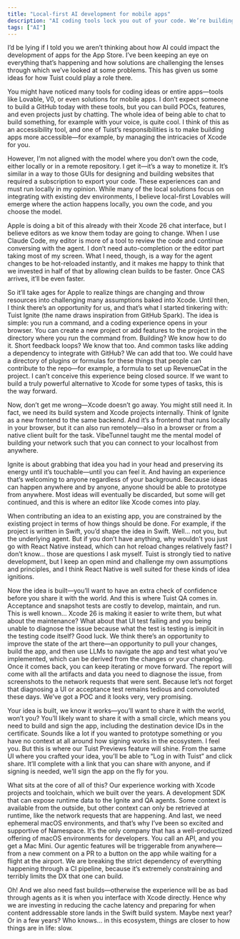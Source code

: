 ```yaml
---
title: "Local-first AI development for mobile apps"
description: "AI coding tools lock you out of your code. We’re building Tuist Ignite: local-first development where you chat to build but own everything."
tags: ["AI"]
---
```


I’d be lying if I told you we aren’t thinking about how AI could impact the development of apps for the App Store. I’ve been keeping an eye on everything that’s happening and how solutions are challenging the lenses through which we’ve looked at some problems. This has given us some ideas for how Tuist could play a role there.

You might have noticed many tools for coding ideas or entire apps—tools like Lovable, V0, or even solutions for mobile apps. I don’t expect someone to build a GitHub today with these tools, but you can build POCs, features, and even projects just by chatting. The whole idea of being able to chat to build something, for example with your voice, is quite cool. I think of this as an accessibility tool, and one of Tuist’s responsibilities is to make building apps more accessible—for example, by managing the intricacies of Xcode for you.

However, I’m not aligned with the model where you don’t own the code, either locally or in a remote repository. I get it—it’s a way to monetize it. It’s similar in a way to those GUIs for designing and building websites that required a subscription to export your code. These experiences can and must run locally in my opinion. While many of the local solutions focus on integrating with existing dev environments, I believe local-first Lovables will emerge where the action happens locally, you own the code, and you choose the model.

Apple is doing a bit of this already with their Xcode 26 chat interface, but I believe editors as we know them today are going to change. When I use Claude Code, my editor is more of a tool to review the code and continue conversing with the agent. I don’t need auto-completion or the editor part taking most of my screen. What I need, though, is a way for the agent changes to be hot-reloaded instantly, and it makes me happy to think that we invested in half of that by allowing clean builds to be faster. Once CAS arrives, it’ll be even faster.

So it’ll take ages for Apple to realize things are changing and throw resources into challenging many assumptions baked into Xcode. Until then, I think there’s an opportunity for us, and that’s what I started tinkering with: Tuist Ignite (the name draws inspiration from GitHub Spark). The idea is simple: you run a command, and a coding experience opens in your browser. You can create a new project or add features to the project in the directory where you run the command from. Building? We know how to do it. Short feedback loops? We know that too. And common tasks like adding a dependency to integrate with GitHub? We can add that too. We could have a directory of plugins or formulas for these things that people can contribute to the repo—for example, a formula to set up RevenueCat in the project. I can’t conceive this experience being closed source. If we want to build a truly powerful alternative to Xcode for some types of tasks, this is the way forward.

Now, don’t get me wrong—Xcode doesn’t go away. You might still need it. In fact, we need its build system and Xcode projects internally. Think of Ignite as a new frontend to the same backend. And it’s a frontend that runs locally in your browser, but it can also run remotely—also in a browser or from a native client built for the task. VibeTunnel taught me the mental model of building your network such that you can connect to your localhost from anywhere.

Ignite is about grabbing that idea you had in your head and preserving its energy until it’s touchable—until you can feel it. And having an experience that’s welcoming to anyone regardless of your background. Because ideas can happen anywhere and by anyone, anyone should be able to prototype from anywhere. Most ideas will eventually be discarded, but some will get continued, and this is where an editor like Xcode comes into play.

When contributing an idea to an existing app, you are constrained by the existing project in terms of how things should be done. For example, if the project is written in Swift, you’d shape the idea in Swift. Well… not you, but the underlying agent. But if you don’t have anything, why wouldn’t you just go with React Native instead, which can hot reload changes relatively fast? I don’t know… those are questions I ask myself. Tuist is strongly tied to native development, but I keep an open mind and challenge my own assumptions and principles, and I think React Native is well suited for these kinds of idea ignitions.

Now the idea is built—you’ll want to have an extra check of confidence before you share it with the world. And this is where Tuist QA comes in. Acceptance and snapshot tests are costly to develop, maintain, and run. This is well known… Xcode 26 is making it easier to write them, but what about the maintenance? What about that UI test failing and you being unable to diagnose the issue because what the test is testing is implicit in the testing code itself? Good luck. We think there’s an opportunity to improve the state of the art there—an opportunity to pull your changes, build the app, and then use LLMs to navigate the app and test what you’ve implemented, which can be derived from the changes or your changelog. Once it comes back, you can keep iterating or move forward. The report will come with all the artifacts and data you need to diagnose the issue, from screenshots to the network requests that were sent. Because let’s not forget that diagnosing a UI or acceptance test remains tedious and convoluted these days. We’ve got a POC and it looks very, very promising.

Your idea is built, we know it works—you’ll want to share it with the world, won’t you? You’ll likely want to share it with a small circle, which means you need to build and sign the app, including the destination device IDs in the certificate. Sounds like a lot if you wanted to prototype something or you have no context at all around how signing works in the ecosystem. I feel you. But this is where our Tuist Previews feature will shine. From the same UI where you crafted your idea, you’ll be able to “Log in with Tuist” and click share. It’ll complete with a link that you can share with anyone, and if signing is needed, we’ll sign the app on the fly for you.

What sits at the core of all of this? Our experience working with Xcode projects and toolchain, which we built over the years. A development SDK that can expose runtime data to the Ignite and QA agents. Some context is available from the outside, but other context can only be retrieved at runtime, like the network requests that are happening. And last, we need ephemeral macOS environments, and that’s why I’ve been so excited and supportive of Namespace. It’s the only company that has a well-productized offering of macOS environments for developers. You call an API, and you get a Mac Mini. Our agentic features will be triggerable from anywhere—from a new comment on a PR to a button on the app while waiting for a flight at the airport. We are breaking the strict dependency of everything happening through a CI pipeline, because it’s extremely constraining and terribly limits the DX that one can build.

Oh! And we also need fast builds—otherwise the experience will be as bad through agents as it is when you interface with Xcode directly. Hence why we are investing in reducing the cache latency and preparing for when content addressable store lands in the Swift build system. Maybe next year? Or in a few years? Who knows… in this ecosystem, things are closer to how things are in life: slow.